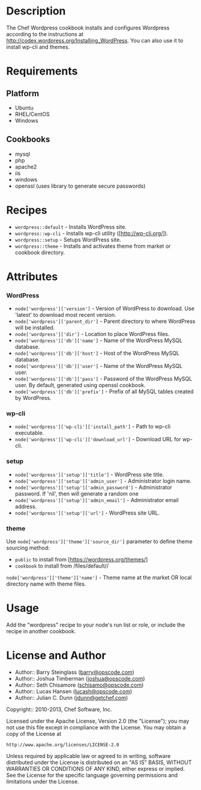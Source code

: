 Description
===========

The Chef Wordpress cookbook installs and configures Wordpress according to the instructions at http://codex.wordpress.org/Installing_WordPress. You can also use it to install wp-cli and themes.

Requirements
============

Platform
--------

* Ubuntu
* RHEL/CentOS
* Windows

Cookbooks
---------

* mysql
* php
* apache2
* iis
* windows
* openssl (uses library to generate secure passwords)

Recipes
==========

* `wordpress::default` - Installs WordPress site.
* `wordpress::wp-cli` - Installs wp-cli utility ([http://wp-cli.org/]).
* `wordpress::setup` - Setups WordPress site.
* `wordpress::theme` - Installs and activates theme from market or cookbook directory.

Attributes
==========

### WordPress

* `node['wordpress']['version']` - Version of WordPress to download. Use 'latest' to download most recent version.
* `node['wordpress']['parent_dir']` - Parent directory to where WordPress will be installed.
* `node['wordpress']['dir']` - Location to place WordPress files.
* `node['wordpress']['db']['name']` - Name of the WordPress MySQL database.
* `node['wordpress']['db']['host']` - Host of the WordPress MySQL database.
* `node['wordpress']['db']['user']` - Name of the WordPress MySQL user.
* `node['wordpress']['db']['pass']` - Password of the WordPress MySQL user. By default, generated using openssl cookbook.
* `node['wordpress']['db']['prefix']` - Prefix of all MySQL tables created by WordPress.

### wp-cli

* `node['wordpress']['wp-cli']['install_path']` - Path to wp-cli executable.
* `node['wordpress']['wp-cli']['download_url']` - Download URL for wp-cli.

### setup

* `node['wordpress']['setup']['title']` - WordPress site title.
* `node['wordpress']['setup']['admin_user']` - Administrator login name.
* `node['wordpress']['setup']['admin_password']` - Administrator password. If 'nil', then will generate a random one
* `node['wordpress']['setup']['admin_email']` - Administrator email address.
* `node['wordpress']['setup']['url']` - WordPress site URL.

### theme

Use `node['wordpress']['theme']['source_dir']` parameter to define theme sourcing method:

* `public` to install from [https://wordpress.org/themes/]
* `cookbook` to install from <cookbook-path>/files/default/<name>/

`node['wordpress']['theme']['name']` - Theme name at the market OR local directory name with theme files.

Usage
=====

Add the "wordpress" recipe to your node's run list or role, or include the recipe in another cookbook.

License and Author
==================

* Author:: Barry Steinglass (barry@opscode.com)
* Author:: Joshua Timberman (joshua@opscode.com)
* Author:: Seth Chisamore (schisamo@opscode.com)
* Author:: Lucas Hansen (lucash@opscode.com)
* Author:: Julian C. Dunn (jdunn@getchef.com)

Copyright:: 2010-2013, Chef Software, Inc.

Licensed under the Apache License, Version 2.0 (the "License");
you may not use this file except in compliance with the License.
You may obtain a copy of the License at

    http://www.apache.org/licenses/LICENSE-2.0

Unless required by applicable law or agreed to in writing, software
distributed under the License is distributed on an "AS IS" BASIS,
WITHOUT WARRANTIES OR CONDITIONS OF ANY KIND, either express or implied.
See the License for the specific language governing permissions and
limitations under the License.
